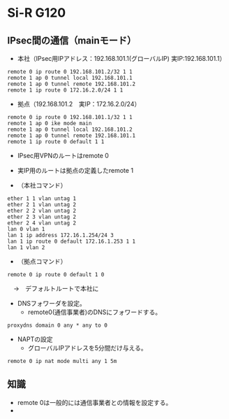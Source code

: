 # Si-R G120

## IPsec間の通信（mainモード）

- 本社（IPsec用IPアドレス：192.168.101.1(グローバルIP) 実IP:192.168.101.1）
```
remote 0 ip route 0 192.168.101.2/32 1 1
remote 1 ap 0 tunnel local 192.168.101.1
remote 1 ap 0 tunnel remote 192.168.101.2
remote 1 ip route 0 172.16.2.0/24 1 1
```

- 拠点（192.168.101.2　実IP：172.16.2.0/24）
```
remote 0 ip route 0 192.168.101.1/32 1 1
remote 1 ap 0 ike mode main
remote 1 ap 0 tunnel local 192.168.101.2
remote 1 ap 0 tunnel remote 192.168.101.1
remote 1 ip route 0 default 1 1
```
- IPsec用VPNのルートはremote 0
- 実IP用のルートは拠点の定義したremote 1


- （本社コマンド）
```
ether 1 1 vlan untag 1
ether 2 1 vlan untag 2
ether 2 2 vlan untag 2
ether 2 3 vlan untag 2
ether 2 4 vlan untag 2
lan 0 vlan 1
lan 1 ip address 172.16.1.254/24 3
lan 1 ip route 0 default 172.16.1.253 1 1
lan 1 vlan 2
```
- （拠点コマンド）
```
remote 0 ip route 0 default 1 0
```
　→　デフォルトルートで本社に



- DNSフォワーダを設定。
  - remote0(通信事業者)のDNSにフォワードする。
```
proxydns domain 0 any * any to 0
```

- NAPTの設定
  - グローバルIPアドレスを5分間だけ与える。
```
remote 0 ip nat mode multi any 1 5m
```


## 知識
- remote 0は一般的には通信事業者との情報を設定する。
- 
